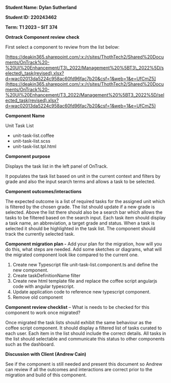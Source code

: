 **Student Name: Dylan Sutherland**

**Student ID: 220243462**

**Term: T1 2023 – SIT 374**

**Ontrack Component review check**

First select a component to review from the list below:

[https://deakin365.sharepoint.com/:x:/r/sites/ThothTech2/Shared%20Documents/OnTrack%20-%20UI%20Enhancement/T3\_2022/Management%20%5BT3\_2022%5D/selected\_task(revised).xlsx?d=wac02013da5224c958ac60fd96fac7b20&csf=1&web=1&e=UfCmZ5](https://deakin365.sharepoint.com/:x:/r/sites/ThothTech2/Shared%20Documents/OnTrack%20-%20UI%20Enhancement/T3_2022/Management%20%5BT3_2022%5D/selected_task(revised).xlsx?d=wac02013da5224c958ac60fd96fac7b20&csf=1&web=1&e=UfCmZ5)

**Component Name**

Unit Task List

- unit-task-list.coffee
- unit-task-list.scss
- unit-task-list.tpl.html

**Component purpose**

Displays the task list in the left panel of OnTrack.

It populates the task list based on unit in the current context and filters by grade and also the input search terms and allows a task to be selected.

**Component outcomes/interactions**

The expected outcome is a list of required tasks for the assigned unit which is filtered by the chosen grade. The list should update if a new grade is selected. Above the list there should also be a search bar which allows the tasks to be filtered based on the search input. Each task item should display a task name, an abbreviation, a target grade and status. When a task is selected it should be highlighted in the task list. The component should track the currently selected task.

**Component migration plan -** Add your plan for the migration, how will you do this, what steps are needed. Add some sketches or diagrams, what will the migrated component look like compared to the current one.

1. Create new Typescript file unit-task-list.component.ts and define the new component.
2. Create taskDefinitionName filter
3. Create new html template file and replace the coffee script angularjs code with angular typescript.
4. Update application code to reference new typescript component.
5. Remove old component

**Component review checklist** – What is needs to be checked for this component to work once migrated?

Once migrated the task lists should exhibit the same behaviour as the coffee script component. It should display a filtered list of tasks curated to each user. Each item in the list should include the correct details. All tasks in the list should selectable and communicate this status to other components such as the dashboard.

**Discussion with Client (Andrew Cain)**

See if the component is still needed and present this document so Andrew can review if all the outcomes and interactions are correct prior to the migration and build of this component.